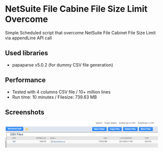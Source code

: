 # NetSuite File Cabine File Size Limit Overcome
Simple Scheduled script that overcome NetSuite File Cabinet File Size Limit via appendLine API call

## Used libraries
- papaparse v5.0.2 (for dummy CSV file generation)

## Performance
- Tested with 4 columns CSV file / 10+ million lines
- Run time: 10 minutes / Filesize: 739.63 MB

## Screenshots
![App Screenshot](src/FileCabinet/SuiteScripts/NetSuite%20File%20Cabinet%20File%20Size%20Limit%20Overcome/screenshots/screenshot1.png)
